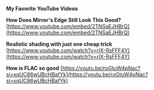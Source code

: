**My Favorite YouTube Videos**

**How Does Mirror's Edge Still Look This Good?** [https://www.youtube.com/embed/2TNSaEJHBrQ](https://www.youtube.com/embed/2TNSaEJHBrQ)

**Realistic shading with just one cheap trick** [https://www.youtube.com/watch?v=rIX-RsFFF4Y](https://www.youtube.com/watch?v=rIX-RsFFF4Y)

**How is FLAC so good** [https://youtu.be/roGtuW4pNac?si=xqUC86wUBcHBafYk](https://youtu.be/roGtuW4pNac?si=xqUC86wUBcHBafYk)